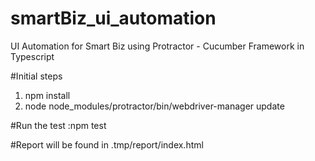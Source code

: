 # smartBiz_ui_automation
UI Automation for Smart Biz using Protractor - Cucumber Framework in Typescript

#Initial steps
1. npm install
2. node node_modules/protractor/bin/webdriver-manager update

#Run the test :npm test

#Report will be found in  .tmp/report/index.html